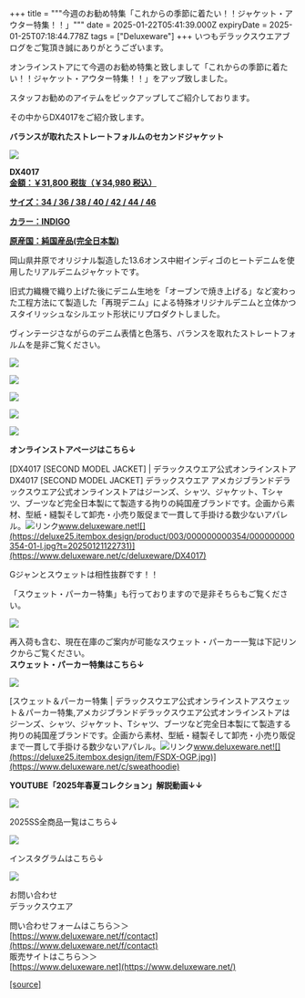 +++
title = """今週のお勧め特集「これからの季節に着たい！！ジャケット・アウター特集！！」"""
date = 2025-01-22T05:41:39.000Z
expiryDate = 2025-01-25T07:18:44.778Z
tags = ["Deluxeware"]
+++
いつもデラックスウエアブログをご覧頂き誠にありがとうございます。

オンラインストアにて今週のお勧め特集と致しまして「これからの季節に着たい！！ジャケット・アウター特集！！」をアップ致しました。

スタッフお勧めのアイテムをピックアップしてご紹介しております。

その中からDX4017をご紹介致します。

**バランスが取れたストレートフォルムのセカンドジャケット**

[![](https://stat.ameba.jp/user_images/20250122/14/deluxeware/2b/60/j/o0640080015535895175.jpg)](https://stat.ameba.jp/user_images/20250122/14/deluxeware/2b/60/j/o0640080015535895175.jpg)

**DX4017**  
**[金額：￥31,800 税抜（￥34,980 税込）](https://www.deluxeware.net/c/deluxeware/DX4017)**

**[サイズ：34 / 36 / 38 / 40 / 42 / 44 / 46](https://www.deluxeware.net/c/deluxeware/DX4017)**

**[カラー：INDIGO](https://www.deluxeware.net/c/deluxeware/DX4017)**

**[原産国：純国産品(完全日本製)](https://www.deluxeware.net/c/deluxeware/DX4017)**

岡山県井原でオリジナル製造した13.6オンス中紺インディゴのヒートデニムを使用したリアルデニムジャケットです。

旧式力織機で織り上げた後にデニム生地を「オーブンで焼き上げる」など変わった工程方法にて製造した「再現デニム」による特殊オリジナルデニムと立体かつスタイリッシュなシルエット形状にリプロダクトしました。

ヴィンテージさながらのデニム表情と色落ち、バランスを取れたストレートフォルムを是非ご覧ください。

[![](https://stat.ameba.jp/user_images/20250122/14/deluxeware/c6/70/j/o0640080015535895139.jpg)](https://stat.ameba.jp/user_images/20250122/14/deluxeware/c6/70/j/o0640080015535895139.jpg)

[![](https://stat.ameba.jp/user_images/20250122/14/deluxeware/1d/3b/j/o0800106715535897242.jpg)](https://stat.ameba.jp/user_images/20250122/14/deluxeware/1d/3b/j/o0800106715535897242.jpg)

[![](https://stat.ameba.jp/user_images/20250122/14/deluxeware/93/de/j/o0800106715535897246.jpg)](https://stat.ameba.jp/user_images/20250122/14/deluxeware/93/de/j/o0800106715535897246.jpg)

[![](https://stat.ameba.jp/user_images/20250122/14/deluxeware/d0/16/j/o0800106715535897251.jpg)](https://stat.ameba.jp/user_images/20250122/14/deluxeware/d0/16/j/o0800106715535897251.jpg)

[![](https://stat.ameba.jp/user_images/20250122/14/deluxeware/5d/01/j/o0800080015535899186.jpg)](https://stat.ameba.jp/user_images/20250122/14/deluxeware/5d/01/j/o0800080015535899186.jpg)

**オンラインストアページはこちら↓**

[DX4017 \[SECOND MODEL JACKET\] | デラックスウエア公式オンラインストアDX4017 \[SECOND MODEL JACKET\] デラックスウエア アメカジブランドデラックスウエア公式オンラインストアはジーンズ、シャツ、ジャケット、Tシャツ、ブーツなど完全日本製にて製造する拘りの純国産ブランドです。企画から素材、型紙・縫製そして卸売・小売り販促まで一貫して手掛ける数少ないアパレル。![リンク](https://c.stat100.ameba.jp/ameblo/symbols/v3.20.0/svg/gray/editor_link.svg)www.deluxeware.net![](https://deluxe25.itembox.design/product/003/000000000354/000000000354-01-l.jpg?t=20250121122731)](https://www.deluxeware.net/c/deluxeware/DX4017)

Gジャンとスウェットは相性抜群です！！

「スウェット・パーカー特集」も行っておりますので是非そちらもご覧ください。

[![](https://stat.ameba.jp/user_images/20250122/14/deluxeware/61/c8/j/o0800106715535897253.jpg)](https://stat.ameba.jp/user_images/20250122/14/deluxeware/61/c8/j/o0800106715535897253.jpg)

再入荷も含む、現在在庫のご案内が可能なスウェット・パーカー一覧は下記リンクからご覧ください。  
**スウェット・パーカー特集はこちら↓**

[![](https://stat.ameba.jp/user_images/20250120/17/deluxeware/7f/2c/j/o1200050015535259494.jpg?caw=800)](https://www.deluxeware.net/c/sweathoodie)

[スウェット＆パーカー特集 | デラックスウエア公式オンラインストアスウェット＆パーカー特集,アメカジブランドデラックスウエア公式オンラインストアはジーンズ、シャツ、ジャケット、Tシャツ、ブーツなど完全日本製にて製造する拘りの純国産ブランドです。企画から素材、型紙・縫製そして卸売・小売り販促まで一貫して手掛ける数少ないアパレル。![リンク](https://c.stat100.ameba.jp/ameblo/symbols/v3.20.0/svg/gray/editor_link.svg)www.deluxeware.net![](https://deluxe25.itembox.design/item/FSDX-OGP.jpg)](https://www.deluxeware.net/c/sweathoodie)

**YOUTUBE「2025年春夏コレクション」解説動画↓↓**

**[![](https://stat.ameba.jp/user_images/20250108/16/deluxeware/ac/cf/j/o1200050015530951038.jpg?caw=800)](https://www.youtube.com/playlist?list=PLmcuUjZ67rhnclr762_W-zDg7FyyrNvqF)**

2025SS全商品一覧はこちら↓

[![](https://stat.ameba.jp/user_images/20250114/17/deluxeware/cf/2d/j/o1200050015533133265.jpg?caw=800)](https://www.deluxeware.net/c/2025SSreserve)

インスタグラムはこちら↓

[![](https://stat.ameba.jp/user_images/20240315/15/deluxeware/04/7f/j/o0800026015413271803.jpg?caw=800)](https://www.instagram.com/deluxeware/?hl=ja)

お問い合わせ  
デラックスウエア

問い合わせフォームはこちら＞＞  
[https://www.deluxeware.net/f/contact](https://www.deluxeware.net/f/contact)  
販売サイトはこちら＞＞  
[https://www.deluxeware.net](https://www.deluxeware.net/)

[[source]](https://ameblo.jp/deluxeware/entry-12883432681.html)
